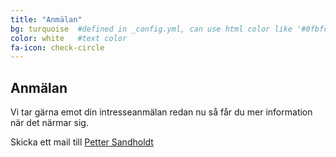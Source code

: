 ```yaml
---
title: "Anmälan"
bg: turquoise  #defined in _config.yml, can use html color like '#0fbfcf'
color: white   #text color
fa-icon: check-circle
---
```


## Anmälan

Vi tar gärna emot din intresseanmälan redan nu så får du mer information när det närmar sig.

Skicka ett mail till <a href="mailto:petter@sandholdt.se">Petter Sandholdt</a>
